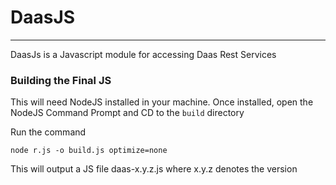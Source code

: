# DaasJS #

----------

DaasJs is a Javascript module for accessing Daas Rest Services



### Building the Final JS ###

This will need NodeJS installed in your machine. Once installed, open the NodeJS Command Prompt and CD to the `build` directory

Run the command


    node r.js -o build.js optimize=none

This will output a JS file daas-x.y.z.js where x.y.z denotes the version 